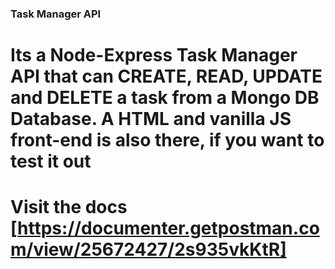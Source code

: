 ### Task Manager API

# Its a Node-Express Task Manager API that can CREATE, READ, UPDATE and DELETE a task from a Mongo DB Database. A HTML and vanilla JS front-end is also there, if you want to test it out

# Visit the docs [https://documenter.getpostman.com/view/25672427/2s935vkKtR]
